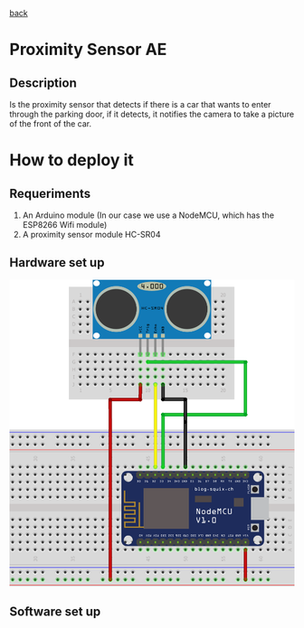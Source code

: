 [back](https://github.com/ruzafa8/SmartBuilding)
# Proximity Sensor AE
## Description
Is the proximity sensor that detects if there is a car that wants to enter through the parking door, if it detects, it notifies the camera to take a picture of the front of the car.

# How to deploy it

## Requeriments
1. An Arduino module (In our case we use a NodeMCU, which has the ESP8266 Wifi module)
2. A proximity sensor module HC-SR04

## Hardware set up
![Breadboard schematics](/proximitySensorAE/proximitySensor_schematic.png)

## Software set up
